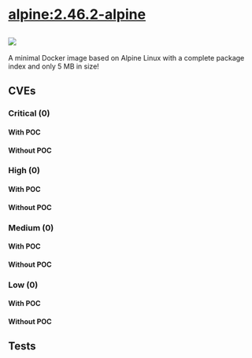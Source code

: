 # [alpine:2.46.2-alpine](https://hub.docker.com/_/alpine?tab=tags)
![](https://img.shields.io/static/v1?label=tag&message=2.46.2-alpine&color=blue)
---
<p>
A minimal Docker image based on Alpine Linux with a complete package index and only 5 MB in size!
</p>

## CVEs
### Critical (0)
#### With POC

#### Without POC


### High (0)
#### With POC

#### Without POC


### Medium (0)
#### With POC

#### Without POC


### Low (0)
#### With POC

#### Without POC


## Tests
